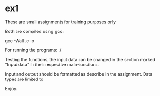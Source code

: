 # ex1
These are small assignments for training purposes only

Both are compiled using gcc:

gcc -Wall <filename>.c -o <filename>

For running the programs:
./<filename>

Testing the functions, the input data can be changed in the section marked "Input data" in their respective main-functions.

Input and output should be formatted as describe in the assignment.
Data types are limited to 

Enjoy. 
